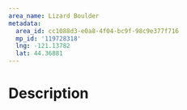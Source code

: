 ```yaml
---
area_name: Lizard Boulder
metadata:
  area_id: cc1088d3-e0a8-4f04-bc9f-98c9e377f716
  mp_id: '119728318'
  lng: -121.13782
  lat: 44.36881
---
```

# Description

